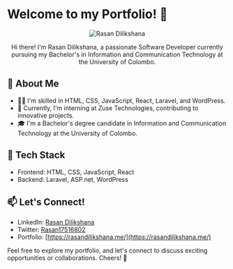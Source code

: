 # Welcome to my Portfolio! 👋

<p align="center">
  <img src="https://rasandilikshana.me/assets/img/hero/dark.jpg" alt="Rasan Dilikshana" />
</p>

<p align="center">
  Hi there! I'm Rasan Dilikshana, a passionate Software Developer currently pursuing my Bachelor's in Information and Communication Technology at the University of Colombo.
</p>

## 🚀 About Me

- 👨‍💻 I'm skilled in HTML, CSS, JavaScript, React, Laravel, and WordPress.
- 🌱 Currently, I'm interning at Zuse Technologies, contributing to innovative projects.
- 🎓 I'm a Bachelor's degree candidate in Information and Communication Technology at the University of Colombo.

## 🔧 Tech Stack

- Frontend: HTML, CSS, JavaScript, React
- Backend: Laravel, ASP.net, WordPress

## 📫 Let's Connect!

- LinkedIn: [Rasan Dilikshana](https://www.linkedin.com/in/rasandilikshana/)
- Twitter: [Rasan17516802](https://twitter.com/Rasan17516802)
- Portfolio: [https://rasandilikshana.me/](https://rasandilikshana.me/)

Feel free to explore my portfolio, and let's connect to discuss exciting opportunities or collaborations. Cheers! 🚀
